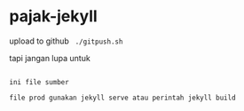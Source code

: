 # pajak-jekyll

upload to github
``` ./gitpush.sh```

tapi jangan lupa untuk
```chmod u+x gitpush.sh

ini file sumber

file prod gunakan jekyll serve atau perintah jekyll build
